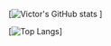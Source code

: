 [![Victor's GitHub stats](https://github-readme-stats.vercel.app/api?username=victorchilari&count_private=true&show_icons=true)
]

[![Top Langs](https://github-readme-stats.vercel.app/api/top-langs/?username=victorchilari&layout=compact)]

<!--
### Hi there 👋

**victorchilari/victorchilari** is a ✨ _special_ ✨ repository because its `README.md` (this file) appears on your GitHub profile.

Here are some ideas to get you started:

- 🔭 I’m currently working on ...
- 🌱 I’m currently learning ...
- 👯 I’m looking to collaborate on ...
- 🤔 I’m looking for help with ...
- 💬 Ask me about ...
- 📫 How to reach me: ...
- 😄 Pronouns: ...
- ⚡ Fun fact: ...
-->
